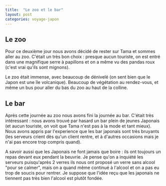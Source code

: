 ```yaml
---
title:  "Le zoo et le bar"
layout: post
categories: voyage-japon
---
```



## Le zoo

Pour ce deuxième jour nous avons décidé de rester sur Tama et sommes aller au zoo. C'était un très bon choix : presque aucun touriste, on est entré dans une magnifique serre à papillons et on a même vu des pandas roux (c'est vrai qu'ils sont mignons).

Le zoo était immense, avec beaucoup de dénivelé (on sent bien que le Japon est une île volcanique). Beaucoup de végétation au rendez-vous, et même un bus pour aller du bas du zoo au haut de la colline.

## Le bar

Après cette journée au zoo nous avons fini la journée au bar. C'était très intéressant : nous avons trouvé par hasard un bar plein de jeunes Japonais (et aucun touriste, on voit que Tama n'est pas à la mode et tant mieux). Nous avons appris par l'experience que les bar japonais sont très bruyants (les serveurs crient dès qu'un client rentre, et à d'autres occasions mais je n'ai pas encore trop compris quand).

A savoir aussi que les Japonais ne font jamais que boire : ils ont toujours un repas devant eux pendant la beuvrie. Je pense qu'on a inquiété les serveurs puisqu'après 2 verres ils nous ont proposé un verre sans alcool "pour se calmer", mais on a quand même continué à l'alcool et on a pas eu trop de soucis pour rentrer. Je suppose que l'idée reçu que les japonais ne tiennent pas très bien l'alcool est plutôt fondée. 